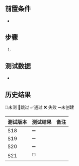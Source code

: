 
## 前置条件

- 

## 步骤

1. 

## 测试数据

- 

## 历史结果
 ◻️未测    🚫跳过     ✅通过    ❌ 失败    ➖未创建
 
| 测试版本 | 测试结果 | 备注 |
| ---- | ---- | ---- |
| S18 | ➖ |  |
| S19 | ➖ |  |
| S20 | ➖ |  |
| S21 | ◻️ |  |
